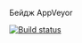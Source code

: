 Бейдж AppVeyor

[![Build status](https://ci.appveyor.com/api/projects/status/ou50qq8d8n1rw4e7?svg=true)](https://ci.appveyor.com/project/ElenaMurasheva/deliverycardform)


